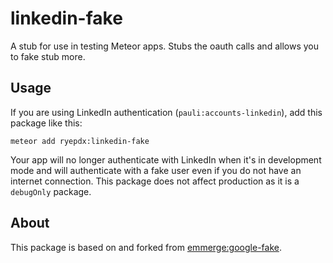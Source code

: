 # linkedin-fake 
A stub for use in testing Meteor apps. Stubs the oauth calls and allows you to fake stub more.

## Usage

If you are using LinkedIn authentication (`pauli:accounts-linkedin`), add this package like this:

`meteor add ryepdx:linkedin-fake`

Your app will no longer authenticate with LinkedIn when it's in development mode and will authenticate
with a fake user even if you do not have an internet connection. This package does not affect production
as it is a `debugOnly` package.

## About

This package is based on and forked from [emmerge:google-fake](https://github.com/emmerge/meteor-google-fake).

